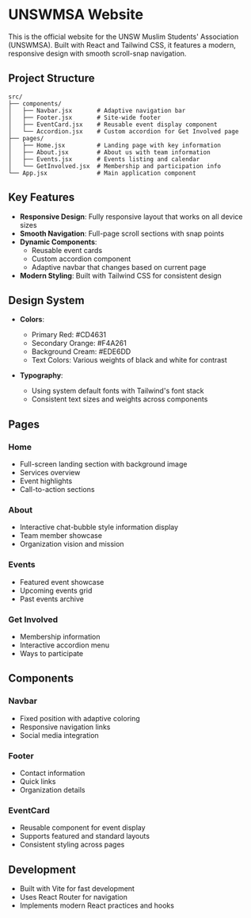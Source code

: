 # UNSWMSA Website

This is the official website for the UNSW Muslim Students' Association (UNSWMSA). Built with React and Tailwind CSS, it features a modern, responsive design with smooth scroll-snap navigation.

## Project Structure

```
src/
├── components/
│   ├── Navbar.jsx       # Adaptive navigation bar
│   ├── Footer.jsx       # Site-wide footer
│   ├── EventCard.jsx    # Reusable event display component
│   └── Accordion.jsx    # Custom accordion for Get Involved page
├── pages/
│   ├── Home.jsx         # Landing page with key information
│   ├── About.jsx        # About us with team information
│   ├── Events.jsx       # Events listing and calendar
│   └── GetInvolved.jsx  # Membership and participation info
└── App.jsx              # Main application component
```

## Key Features

- **Responsive Design**: Fully responsive layout that works on all device sizes
- **Smooth Navigation**: Full-page scroll sections with snap points
- **Dynamic Components**: 
  - Reusable event cards
  - Custom accordion component
  - Adaptive navbar that changes based on current page
- **Modern Styling**: Built with Tailwind CSS for consistent design

## Design System

- **Colors**:
  - Primary Red: #CD4631
  - Secondary Orange: #F4A261
  - Background Cream: #EDE6DD
  - Text Colors: Various weights of black and white for contrast

- **Typography**:
  - Using system default fonts with Tailwind's font stack
  - Consistent text sizes and weights across components

## Pages

### Home
- Full-screen landing section with background image
- Services overview
- Event highlights
- Call-to-action sections

### About
- Interactive chat-bubble style information display
- Team member showcase
- Organization vision and mission

### Events
- Featured event showcase
- Upcoming events grid
- Past events archive

### Get Involved
- Membership information
- Interactive accordion menu
- Ways to participate

## Components

### Navbar
- Fixed position with adaptive coloring
- Responsive navigation links
- Social media integration

### Footer
- Contact information
- Quick links
- Organization details

### EventCard
- Reusable component for event display
- Supports featured and standard layouts
- Consistent styling across pages

## Development

- Built with Vite for fast development
- Uses React Router for navigation
- Implements modern React practices and hooks